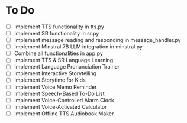 # To Do

- [ ] Implement TTS functionality in tts.py
- [ ] Implement SR functionality in sr.py
- [ ] Implement message reading and responding in message_handler.py
- [ ] Implement Minstral 7B LLM integration in minstral.py
- [ ] Combine all functionalities in app.py
- [ ] Implement TTS & SR Language Learning
- [ ] Implement Language Pronunciation Trainer
- [ ] Implement Interactive Storytelling
- [ ] Implement Storytime for Kids
- [ ] Implement Voice Memo Reminder
- [ ] Implement Speech-Based To-Do List
- [ ] Implement Voice-Controlled Alarm Clock
- [ ] Implement Voice-Activated Calculator
- [ ] Implement Offline TTS Audiobook Maker